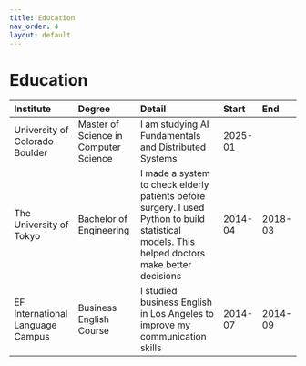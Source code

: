 ```yaml
---
title: Education
nav_order: 4
layout: default
---
```


# Education

| Institute                        | Degree                                  | Detail                                                                                                                            | Start     | End       |
|:---------------------------------|:----------------------------------------|:----------------------------------------------------------------------------------------------------------------------------------|:----------|:----------|
| University of Colorado Boulder   | Master of Science in Computer Science   | I am studying AI Fundamentals and Distributed Systems                                                                             | 2025-01   |           |
| The University of Tokyo          | Bachelor of Engineering                 | I made a system to check elderly patients before surgery. I used Python to build statistical models. This helped doctors make better decisions | 2014-04   | 2018-03   |
| EF International Language Campus | Business English Course                 | I studied business English in Los Angeles to improve my communication skills                                  | 2014-07   | 2014-09   | 